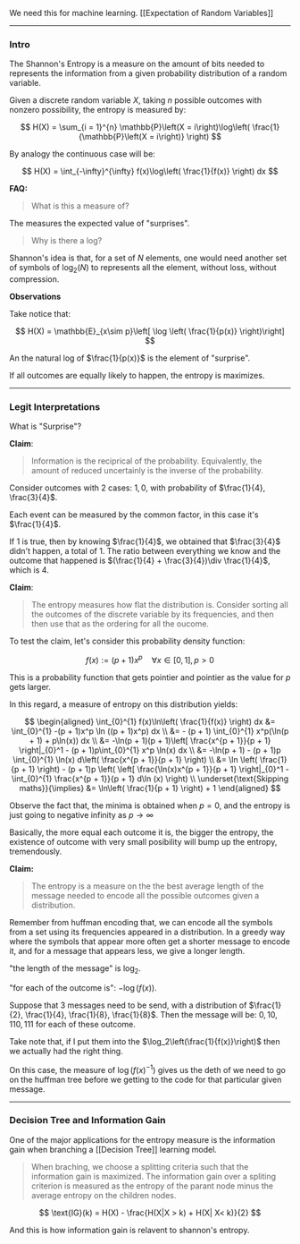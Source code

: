 We need this for machine learning. 
[[Expectation of Random Variables]]

---
### **Intro**

The Shannon's Entropy is a measure on the amount of bits needed to represents the information from a given probability distribution of a random variable. 

Given a discrete random variable $X$, taking $n$ possible outcomes with nonzero possibility, the entropy is measured by: 

$$
H(X) = \sum_{i = 1}^{n}
    \mathbb{P}\left(X = i\right)\log\left(
        \frac{1}{\mathbb{P}\left(X = i\right)}
    \right)
$$

By analogy the continuous case will be: 

$$
H(X) = \int_{-\infty}^{\infty} 
    f(x)\log\left(
        \frac{1}{f(x)}
    \right)
dx
$$

**FAQ:**

> What is this a measure of? 

The measures the expected value of "surprises". 

> Why is there a log? 

Shannon's idea is that, for a set of $N$ elements, one would need another set of symbols of $\log_2(N)$ to represents all the element, without loss, without compression. 



**Observations**

Take notice that: 

$$
H(X) = \mathbb{E}_{x\sim p}\left[
    \log \left(
    \frac{1}{p(x)}
\right)\right]
$$

An the natural log of $\frac{1}{p(x)}$ is the element of "surprise".

If all outcomes are equally likely to happen, the entropy is maximizes. 


---
### **Legit Interpretations**

What is "Surprise"? 

**Claim**: 

> Information is the reciprical of the probability. Equivalently, the amount of reduced uncertainly is the inverse of the probability.  

Consider outcomes with 2 cases: $1, 0$, with probability of $\frac{1}{4}, \frac{3}{4}$. 

Each event can be measured by the common factor, in this case it's $\frac{1}{4}$. 

If $1$ is true, then by knowing $\frac{1}{4}$, we obtained that $\frac{3}{4}$ didn't happen, a total of 1. The ratio between everything we know and the outcome that happened is $(\frac{1}{4} + \frac{3}{4})\div \frac{1}{4}$, which is $4$. 

**Claim**: 

> The entropy measures how flat the distribution is. Consider sorting all the outcomes of the discrete variable by its frequencies, and then then use that as the ordering for all the oucome. 

To test the claim, let's consider this probability density function: 

$$
f(x) := (p + 1)x^p \quad \forall x\in [0,1], p > 0
$$

This is a probability function that gets pointier and pointier as the value for $p$ gets larger. 

In this regard, a measure of entropy on this distribution yields: 

$$
\begin{aligned}
    \int_{0}^{1} 
        f(x)\ln\left(
            \frac{1}{f(x)}
        \right)
    dx
    &= 
    \int_{0}^{1} 
    -(p + 1)x^p \ln ((p + 1)x^p)
    dx
    \\
    &= - (p + 1)
    \int_{0}^{1} 
        x^p(\ln(p + 1) + p\ln(x))
    dx
    \\
    &= 
    -\ln(p + 1)(p + 1)\left[
            \frac{x^{p + 1}}{p + 1}
        \right|_{0}^1
    - 
    (p + 1)p\int_{0}^{1} 
        x^p \ln(x)
    dx
    \\
    &= 
    -\ln(p + 1) - (p + 1)p
    \int_{0}^{1} 
        \ln(x)
    d\left(
        \frac{x^{p + 1}}{p + 1}
    \right)
    \\
    &= 
    \ln \left(
        \frac{1}{p + 1}
    \right) - 
    (p + 1)p \left(
        \left[
            \frac{\ln(x)x^{p + 1}}{p + 1}    
        \right|_{0}^1
        -
        \int_{0}^{1} 
            \frac{x^{p + 1}}{p + 1}
        d\ln (x)
    \right)
    \\
    \underset{\text{Skipping maths}}{\implies}
    &= 
    \ln\left(
        \frac{1}{p + 1}
    \right) + 1
\end{aligned}
$$

Observe the fact that, the minima is obtained when $p = 0$, and the entropy is just going to negative infinity as $p \rightarrow \infty$

Basically, the more equal each outcome it is, the bigger the entropy, the existence of outcome with very small posibility will bump up the entropy, tremendously. 

**Claim:** 

> The entropy is a measure on the the best average length of the message needed to encode all the possible outcomes given a distribution. 

Remember from huffman encoding that, we can encode all the symbols from a set using its frequencies appeared in a distribution. In a greedy way where the symbols that appear more often get a shorter message to encode it, and for a message that appears less, we give a longer length. 

"the length of the message" is $\log_2$. 

"for each of the outcome is": $-\log(f(x))$.  

Suppose that 3 messages need to be send, with a distribution of $\frac{1}{2}, \frac{1}{4}, \frac{1}{8}, \frac{1}{8}$. Then the message will be: $0, 10, 110, 111$ for each of these outcome. 

Take note that, if I put them into the $\log_2\left(\frac{1}{f(x)}\right)$ then we actually had the right thing. 

On this case, the measure of $\log(f(x)^{-1})$ gives us the deth of we need to go on the huffman tree before we getting to the code for that particular given message. 


---
### **Decision Tree and Information Gain**

One of the major applications for the entropy measure is the information gain when branching a [[Decision Tree]] learning model. 

> When braching, we choose a splitting criteria such that the information gain is maximized. The information gain over a spliting criterion is measured as the entropy of the parant node minus the average entropy on the children nodes. 

$$
\text{IG}(k) = H(X) - \frac{H(X|X > k) + H(X| X< k)}{2}
$$

And this is how information gain is relavent to shannon's entropy. 

